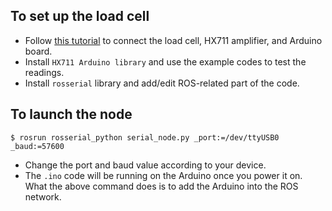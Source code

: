 ## To set up the load cell
- Follow [this tutorial](https://learn.sparkfun.com/tutorials/load-cell-amplifier-hx711-breakout-hookup-guide/all) to connect the load cell, HX711 amplifier, and Arduino board.
- Install `HX711 Arduino library` and use the example codes to test the readings.
- Install `rosserial` library and add/edit ROS-related part of the code.

## To launch the node
```
$ rosrun rosserial_python serial_node.py _port:=/dev/ttyUSB0 _baud:=57600
```

- Change the port and baud value according to your device.
- The `.ino` code will be running on the Arduino once you power it on. What the above command does is to add the Arduino into the ROS network.